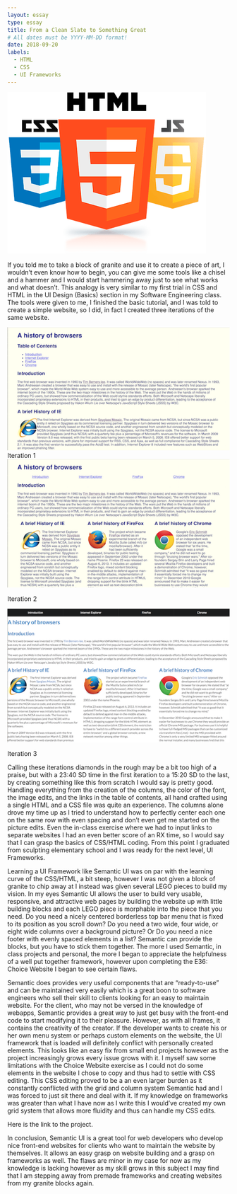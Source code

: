 ```yaml
---
layout: essay
type: essay
title: From a Clean Slate to Something Great
# All dates must be YYYY-MM-DD format!
date: 2018-09-20
labels:
  - HTML
  - CSS
  - UI Frameworks
---
```


<img class="ui medium right floated rounded image" src="../images/CSSHTMLJS.png">

If you told me to take a block of granite and use it to create a piece of art, I wouldn’t even know how to begin, you can give me some tools like a chisel and a hammer and I would start hammering away just to see what works and what doesn’t. This analogy is very similar to my first trial in CSS and HTML in the UI Design (Basics) section in my Software Engineering class. The tools were given to me, I finished the basic tutorial, and I was told to create a simple website, so I did, in fact I created three iterations of the same website.

<div>
<img class="ui medium centered rounded image" src="../images/Browser1.png">
</div>

<div class="centered text">Iteration 1</div>

<div>
<img class="ui medium centered rounded image" src="../images/Browser2.png">
</div>

Iteration 2

<div>
<img class="ui medium centered rounded image" src="../images/Browser3.png">
</div>

Iteration 3

Calling these iterations diamonds in the rough may be a bit too high of a praise, but with a 23:40 SD time in the first iteration to a 15:20 SD to the last, by creating something like this from scratch I would say is pretty good. Handling everything from the creation of the columns, the color of the font, the image edits, and the links in the table of contents, all hand crafted using a single HTML and a CSS file was quite an experience. The columns alone drove my time up as I tried to understand how to perfectly center each one on the same row with even spacing and don’t even get me started on the picture edits. Even the in-class exercise where we had to input links to separate websites I had an even better score of an RX time, so I would say that I can grasp the basics of CSS/HTML coding. From this point I graduated from sculpting elementary school and I was ready for the next level, UI Frameworks. 

Learning a UI Framework like Semantic UI was on par with the learning curve of the CSS/HTML, a bit steep, however I was not given a block of granite to chip away at I instead was given several LEGO pieces to build my vision. In my eyes Semantic UI allows the user to build very usable, responsive, and attractive web pages by building the website up with little building blocks and each LEGO piece is morphable into the piece that you need. Do you need a nicely centered borderless top bar menu that is fixed to its position as you scroll down? Do you need a two wide, four wide, or eight wide columns over a background picture? Or Do you need a nice footer with evenly spaced elements in a list? Semantic can provide the blocks, but you have to stick them together. The more I used Semantic, in class projects and personal, the more I began to appreciate the helpfulness of a well put together framework, however upon completing the E36: Choice Website I began to see certain flaws.

Semantic does provides very useful components that are “ready-to-use” and can be maintained very easily which is a great boon to software engineers who sell their skill to clients looking for an easy to maintain website. For the client, who may not be versed in the knowledge of webapps, Semantic provides a great way to just get busy with the front-end code to start modifying it to their pleasure. However, as with all frames, it contains the creativity of the creator. If the developer wants to create his or her own menu system or perhaps custom elements on the website, the UI framework that is loaded will definitely conflict with personally created elements. This looks like an easy fix from small end projects however as the project increasingly grows every issue grows with it. I myself saw some limitations with the Choice Website exercise as I could not do some elements in the website I chose to copy and thus had to settle with CSS editing. This CSS editing proved to be a an even larger burden as it constantly conflicted with the grid and column system Semantic had and I was forced to just sit there and deal with it. If my knowledge on frameworks was greater than what I have now as I write this I would’ve created my own grid system that allows more fluidity and thus can handle my CSS edits. 

Here is the link to the project.

In conclusion, Semantic UI is a great tool for web developers who develop nice front-end websites for clients who want to maintain the website by themselves. It allows an easy grasp on website building and a grasp on frameworks as well. The flaws are minor in my case for now as my knowledge is lacking however as my skill grows in this subject I may find that I am stepping away from premade frameworks and creating websites from my granite blocks again.
